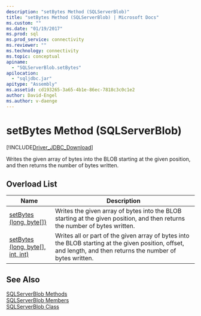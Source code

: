 ```yaml
---
description: "setBytes Method (SQLServerBlob)"
title: "setBytes Method (SQLServerBlob) | Microsoft Docs"
ms.custom: ""
ms.date: "01/19/2017"
ms.prod: sql
ms.prod_service: connectivity
ms.reviewer: ""
ms.technology: connectivity
ms.topic: conceptual
apiname: 
  - "SQLServerBlob.setBytes"
apilocation: 
  - "sqljdbc.jar"
apitype: "Assembly"
ms.assetid: cd193265-3a65-4b1e-86ec-7818c3c0c1e2
author: David-Engel
ms.author: v-daenge
---
```

# setBytes Method (SQLServerBlob)
[!INCLUDE[Driver_JDBC_Download](../../../includes/driver_jdbc_download.md)]

  Writes the given array of bytes into the BLOB starting at the given position, and then returns the number of bytes written.  
  
## Overload List  
  
|Name|Description|  
|----------|-----------------|  
|[setBytes (long, byte&#91;&#93;)](../../../connect/jdbc/reference/setbytes-method-long-byte.md)|Writes the given array of bytes into the BLOB starting at the given position, and then returns the number of bytes written.|  
|[setBytes (long, byte&#91;&#93;, int, int)](../../../connect/jdbc/reference/setbytes-method-long-byte-int-int.md)|Writes all or part of the given array of bytes into the BLOB starting at the given position, offset, and length, and then returns the number of bytes written.|  
  
## See Also  
 [SQLServerBlob Methods](../../../connect/jdbc/reference/sqlserverblob-methods.md)   
 [SQLServerBlob Members](../../../connect/jdbc/reference/sqlserverblob-members.md)   
 [SQLServerBlob Class](../../../connect/jdbc/reference/sqlserverblob-class.md)  
  
  

